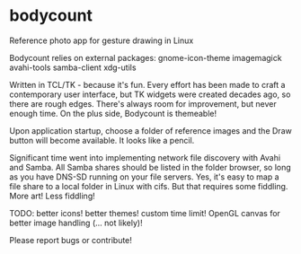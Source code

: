# bodycount
Reference photo app for gesture drawing in Linux

Bodycount relies on external packages:
gnome-icon-theme
imagemagick
avahi-tools
samba-client
xdg-utils

Written in TCL/TK - because it's fun. Every effort has been made to craft
a contemporary user interface, but TK widgets were created decades ago, so
there are rough edges. There's always room for improvement, but never enough
time. On the plus side, Bodycount is themeable!

Upon application startup, choose a folder of reference images and the
Draw button will become available. It looks like a pencil.

Significant time went into implementing network file discovery with Avahi
and Samba. All Samba shares should be listed in the folder browser, so long
as you have DNS-SD running on your file servers. Yes, it's easy to map a
file share to a local folder in Linux with cifs. But that requires some
fiddling. More art! Less fiddling!

TODO: better icons! better themes! custom time limit! OpenGL canvas for
better image handling (... not likely)!

Please report bugs or contribute!

